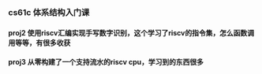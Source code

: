 ### cs61c 体系结构入门课
#### proj2 使用riscv汇编实现手写数字识别，这个学习了riscv的指令集，怎么函数调用等等，有很多收获
#### proj3 从零构建了一个支持流水的riscv cpu，学习到的东西很多

